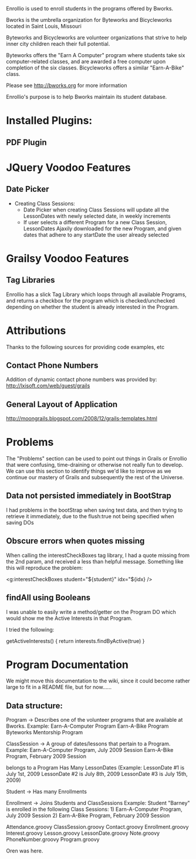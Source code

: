 Enrollio is used to enroll students in the programs offered by Bworks.

Bworks is the umbrella organization for Byteworks and Bicycleworks located
in Saint Louis, Missouri

Byteworks and Bicycleworks are volunteer organizations that strive to
help inner city children reach their full potential.

Byteworks offers the "Earn A Computer" program where students take six
computer-related classes, and are awarded a free computer upon completion
of the six classes.  Bicycleworks offers a similar "Earn-A-Bike" class.

Please see http://bworks.org for more information

Enrollio's purpose is to help Bworks maintain its student database.

# Installed Plugins:

## PDF Plugin

# JQuery Voodoo Features

## Date Picker

  * Creating Class Sessions:
    * Date Picker when creating Class Sessions will update all the LessonDates with
      newly selected date, in weekly increments
    * If user selects a different Program for a new Class Session, 
      LessonDates Ajaxily downloaded for the new Program, and given
      dates that adhere to any startDate the user already selected

# Grailsy Voodoo Features

## Tag Libraries

Enrollio has a slick Tag Library which loops through all available Programs,
and returns a checkbox for the program which is checked/unchecked depending
on whether the student is already interested in the Program.

# Attributions

Thanks to the following sources for providing code examples, etc

## Contact Phone Numbers

Addition of dynamic contact phone numbers was provided by:
http://lxisoft.com/web/guest/grails

## General Layout of Application

http://moongrails.blogspot.com/2008/12/grails-templates.html

# Problems

The "Problems" section can be used to point out things in Grails or Enrollio that were
confusing, time-draining or otherwise not really fun to develop.  We can use this section
to identify things we'd like to improve as we continue our mastery of Grails and subsequently
the rest of the Universe.

## Data not persisted immediately in BootStrap

I had problems in the bootStrap when saving test data, and then trying to retrieve it immediately,
due to the flush:true not being specified when saving DOs

## Obscure errors when quotes missing

When calling the interestCheckBoxes tag library, I had a quote missing from the 2nd param, and
received a less than helpful message.  Something like this will reproduce the problem:

  <g:interestCheckBoxes student="${student}" idx="${idx} />

## findAll using Booleans

I was unable to easily write a method/getter on the Program DO which would show
me the Active Interests in that Program.

I tried the following:

  getActiveInterests() {
      return interests.findByActive(true)
  }

# Program Documentation

We might move this documentation to the wiki, since it could become rather large
to fit in a README file, but for now......

## Data structure:

Program ->
  Describes one of the volunteer programs that are available at Bworks.
  Example: Earn-A-Computer Program
           Earn-A-Bike Program
           Byteworks Mentorship Program

ClassSession ->
  A group of dates/lessons that pertain to a Program.
  Example: Earn-A-Computer Program, July 2009 Session
           Earn-A-Bike Program, February 2009 Session

   belongs to a Program
   Has Many LessonDates (Example: LessonDate #1 is July 1st, 2009
                                  LessonDate #2 is July 8th, 2009
                                  LessonDate #3 is July 15th, 2009)

Student ->
  Has many Enrollments


Enrollment ->
  Joins Students and ClassSessions
  Example: Student "Barney" is enrolled in the following Class Sessions:
                   1) Earn-A-Computer Program, July 2009 Session
                   2) Earn-A-Bike Program, February 2009 Session

Attendance.groovy
ClassSession.groovy
Contact.groovy
Enrollment.groovy
Interest.groovy
Lesson.groovy
LessonDate.groovy
Note.groovy
PhoneNumber.groovy
Program.groovy

Oren was here.



